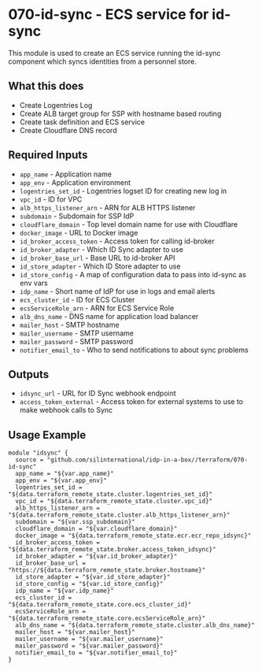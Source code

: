 # 070-id-sync - ECS service for id-sync
This module is used to create an ECS service running the id-sync component which syncs identities from a personnel
store.

## What this does

 - Create Logentries Log
 - Create ALB target group for SSP with hostname based routing
 - Create task definition and ECS service
 - Create Cloudflare DNS record

## Required Inputs

 - `app_name` - Application name
 - `app_env` - Application environment
 - `logentries_set_id` - Logentries logset ID for creating new log in
 - `vpc_id` - ID for VPC
 - `alb_https_listener_arn` - ARN for ALB HTTPS listener
 - `subdomain` - Subdomain for SSP IdP
 - `cloudflare_domain` - Top level domain name for use with Cloudflare
 - `docker_image` - URL to Docker image
 - `id_broker_access_token` - Access token for calling id-broker
 - `id_broker_adapter` - Which ID Sync adapter to use
 - `id_broker_base_url` - Base URL to id-broker API
 - `id_store_adapter` - Which ID Store adapter to use
 - `id_store_config` - A map of configuration data to pass into id-sync as env vars
 - `idp_name` - Short name of IdP for use in logs and email alerts
 - `ecs_cluster_id` - ID for ECS Cluster
 - `ecsServiceRole_arn` - ARN for ECS Service Role
 - `alb_dns_name` - DNS name for application load balancer
 - `mailer_host` - SMTP hostname
 - `mailer_username` - SMTP username
 - `mailer_password` - SMTP password
 - `notifier_email_to` - Who to send notifications to about sync problems

## Outputs

 - `idsync_url` - URL for ID Sync webhook endpoint
 - `access_token_external` - Access token for external systems to use to make webhook calls to Sync

## Usage Example

```hcl
module "idsync" {
  source = "github.com/silinternational/idp-in-a-box//terraform/070-id-sync"
  app_name = "${var.app_name}"
  app_env = "${var.app_env}"
  logentries_set_id = "${data.terraform_remote_state.cluster.logentries_set_id}"
  vpc_id = "${data.terraform_remote_state.cluster.vpc_id}"
  alb_https_listener_arn = "${data.terraform_remote_state.cluster.alb_https_listener_arn}"
  subdomain = "${var.ssp_subdomain}"
  cloudflare_domain = "${var.cloudflare_domain}"
  docker_image = "${data.terraform_remote_state.ecr.ecr_repo_idsync}"
  id_broker_access_token = "${data.terraform_remote_state.broker.access_token_idsync}"
  id_broker_adapter = "${var.id_broker_adapter}"
  id_broker_base_url = "https://${data.terraform_remote_state.broker.hostname}"
  id_store_adapter = "${var.id_store_adapter}"
  id_store_config = "${var.id_store_config}"
  idp_name = "${var.idp_name}"
  ecs_cluster_id = "${data.terraform_remote_state.core.ecs_cluster_id}"
  ecsServiceRole_arn = "${data.terraform_remote_state.core.ecsServiceRole_arn}"
  alb_dns_name = "${data.terraform_remote_state.cluster.alb_dns_name}"
  mailer_host = "${var.mailer_host}"
  mailer_username = "${var.mailer_username}"
  mailer_password = "${var.mailer_password}"
  notifier_email_to = "${var.notifier_email_to}"
}
```
